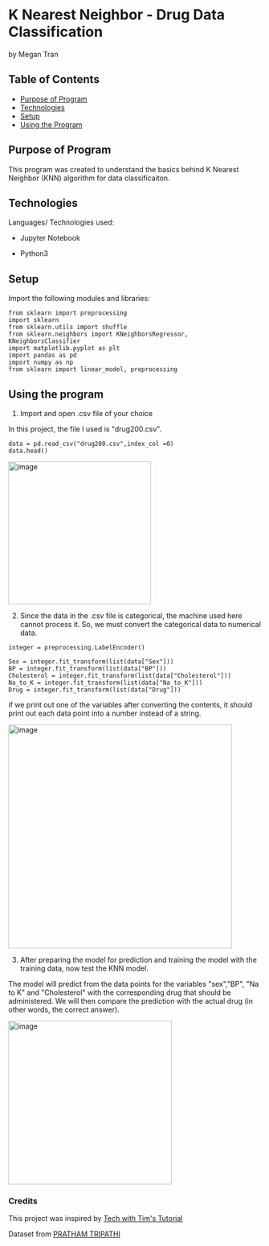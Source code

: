 # K Nearest Neighbor - Drug Data Classification
by Megan Tran

## Table of Contents
* [Purpose of Program](#Purpose-of-program)
* [Technologies](#technologies)
* [Setup](#setup)
* [Using the Program](#Using-the-Program)

## Purpose of Program
This program was created to understand the basics behind K Nearest Neighbor (KNN) algorithm for data classificaiton. 

## Technologies
Languages/ Technologies used:

* Jupyter Notebook

* Python3

## Setup

Import the following modules and libraries:

``` 
from sklearn import preprocessing
import sklearn
from sklearn.utils import shuffle
from sklearn.neighbors import KNeighborsRegressor, KNeighborsClassifier
import matplotlib.pyplot as plt
import pandas as pd
import numpy as np
from sklearn import linear_model, preprocessing

```

## Using the program

1. Import and open .csv file of your choice

In this project, the file I used is "drug200.csv". 

```
data = pd.read_csv("drug200.csv",index_col =0)
data.head()

```
<img width="284" alt="image" src="https://github.com/Sonicdaheghod/KNearestNeighbor.Drug/assets/68253811/a96ba117-302e-4c4b-badf-b3ea86dca58d">

2. Since the data in the .csv file is categorical, the machine used here cannot process it. So, we must convert the categorical data to numerical data.

```
integer = preprocessing.LabelEncoder()

Sex = integer.fit_transform(list(data["Sex"]))
BP = integer.fit_transform(list(data["BP"]))
Cholesterol = integer.fit_transform(list(data["Cholesterol"]))
Na_to_K = integer.fit_transform(list(data["Na_to_K"]))
Drug = integer.fit_transform(list(data["Drug"]))
```
if we print out one of the variables after converting the contents, it should print out each data point into a number instead of a string. 

<img width="445" alt="image" src="https://github.com/Sonicdaheghod/KNearestNeighbor.Drug/assets/68253811/a9538199-b4fb-4d4f-88ee-89173bbd0715">

3. After preparing the model for prediction and training the model with the training data, now test the KNN model. 

The model will predict from the data points for the variables "sex","BP", "Na to K" and "Cholesterol" with the corresponding drug that should be administered. We will then compare the prediction with the actual drug (in other words, the correct answer).

<img width="325" alt="image" src="https://github.com/Sonicdaheghod/KNearestNeighbor.Drug/assets/68253811/168847a0-6157-4547-9fb1-09014aad7478">


### Credits
This project was inspired by [Tech with Tim's Tutorial](https://www.techwithtim.net/tutorials/machine-learning-python/k-nearest-neighbors-3)

Dataset from [PRATHAM TRIPATHI](https://www.kaggle.com/datasets/prathamtripathi/drug-classification)
